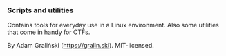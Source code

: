 ### Scripts and utilities

Contains tools for everyday use in a Linux environment.
Also some utilities that come in handy for CTFs.

By Adam Graliński (https://gralin.ski). MIT-licensed.
